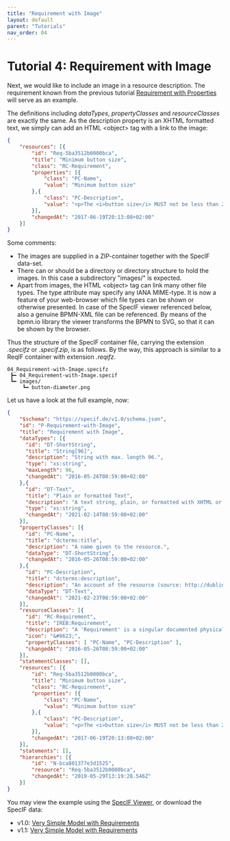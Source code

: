 ```yaml
---
title: "Requirement with Image"
layout: default
parent: "Tutorials"
nav_order: 04
---
```


# Tutorial 4: Requirement with Image

Next, we would like to include an image in a resource description. The requirement known from the previous tutorial [Requirement with Properties](./03_Requirement-with-Properties.html) will serve as an example.

The definitions including *dataTypes*, *propertyClasses* and *resourceClasses* are exactly the same. As the description property is an XHTML formatted text, we simply can add an HTML &lt;object&gt; tag with a link to the image:

```json
{
    "resources": [{
        "id": "Req-5ba3512b0000bca",
        "title": "Minimum button size",
        "class": "RC-Requirement",
        "properties": [{
            "class": "PC-Name",
            "value": "Minimum button size"
        },{
            "class": "PC-Description",
            "value": "<p>The <i>button size</i> MUST not be less than 20mm in diameter.</p><p><object data=\"images/button-diameter.png\" type=\"image/png\">Diameter in different Forms</object></p>"
        }],
        "changedAt": "2017-06-19T20:13:08+02:00"
    }]
}
```

Some comments:
- The images are supplied in a ZIP-container together with the SpecIF data-set.
- There can or should be a directory or directory structure to hold the images. In this case a subdirectory \"images/\" is expected. 
- Apart from images, the HTML &lt;object&gt; tag can link many other file types. The type attribute may specify any IANA MIME-type. It is now a feature of your web-browser which file types can be shown or otherwise presented. In case of the SpecIF viewer referenced below, also a genuine BPMN-XML file can be referenced. By means of the bpmn.io library the viewer transforms the BPMN to SVG, so that it can be shown by the browser.


Thus the structure of the SpecIF container file, carrying the extension *.specifz* or *.specif.zip*, is as follows. By the way, this approach is similar to a ReqIF container with extension *.reqifz*.

```
04_Requirement-with-Image.specifz
 ┣━ 04_Requirement-with-Image.specif
 ┗━ images/
     ┗━ button-diameter.png
```


Let us have a look at the full example, now:

```json
{
    "$schema": "https://specif.de/v1.0/schema.json",
    "id": "P-Requirement-with-Image",
    "title": "Requirement with Image",
    "dataTypes": [{
      "id": "DT-ShortString",
      "title": "String[96]",
      "description": "String with max. length 96.",
      "type": "xs:string",
      "maxLength": 96,
      "changedAt": "2016-05-26T08:59:00+02:00"
    },{
      "id": "DT-Text",
      "title": "Plain or formatted Text",
      "description": "A text string, plain, or formatted with XHTML or markdown",
      "type": "xs:string",
      "changedAt": "2021-02-14T08:59:00+02:00"
    }],
    "propertyClasses": [{
      "id": "PC-Name",
      "title": "dcterms:title",
      "description": "A name given to the resource.",
      "dataType": "DT-ShortString",
      "changedAt": "2016-05-26T08:59:00+02:00"
    },{
      "id": "PC-Description",
      "title": "dcterms:description",
      "description": "An account of the resource (source: http://dublincore.org/documents/dcmi-terms/). Descriptive text represented in plain or rich text using XHTML or Markdown. SHOULD include only content that is valid and suitable inside an XHTML &lt;div&gt; element (source: http://open-services.net/).",
      "dataType": "DT-Text",
      "changedAt": "2021-02-23T08:59:00+02:00"
    }],
    "resourceClasses": [{
      "id": "RC-Requirement",
      "title": "IREB:Requirement",
      "description": "A 'Requirement' is a singular documented physical and functional need that a particular design, product or process must be able to perform.",
      "icon": "&#8623;",
      "propertyClasses": [ "PC-Name", "PC-Description" ],
      "changedAt": "2016-05-26T08:59:00+02:00"
    }],
    "statementClasses": [],
    "resources": [{
        "id": "Req-5ba3512b0000bca",
        "title": "Minimum button size",
        "class": "RC-Requirement",
        "properties": [{
            "class": "PC-Name",
            "value": "Minimum button size"
        },{
            "class": "PC-Description",
            "value": "<p>The <i>button size</i> MUST not be less than 20mm in diameter.</p><p><object data=\"images/button-diameter.png\" type=\"image/png\">Diameter in different Forms</object></p>"
        }],
        "changedAt": "2017-06-19T20:13:08+02:00"
    }],
    "statements": [],
    "hierarchies": [{
        "id": "N-bca801377e3d1525",
        "resource": "Req-5ba3512b0000bca",
        "changedAt": "2019-05-29T13:19:28.546Z"
    }]
}
```

You may view the example using the [SpecIF Viewer](https://apps.specif.de/view#import=https://specif.de/examples/04_Requirement-with-Image.specifz), or download the SpecIF data:
- v1.0: [Very Simple Model with Requirements](https://specif.de/examples/04_Requirement-with-Image.specifz)
- v1.1: [Very Simple Model with Requirements](https://github.com/GfSE/SpecIF-Examples-and-Test-cases/blob/master/examples/v1.1/04_Requirement-with-Image.specif)
